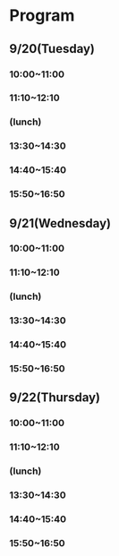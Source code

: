 # Program

## 9/20(Tuesday)
### 10:00~11:00
### 11:10~12:10
### (lunch)
### 13:30~14:30
### 14:40~15:40
### 15:50~16:50

## 9/21(Wednesday)
### 10:00~11:00
### 11:10~12:10
### (lunch)
### 13:30~14:30
### 14:40~15:40
### 15:50~16:50

## 9/22(Thursday)
### 10:00~11:00
### 11:10~12:10
### (lunch)
### 13:30~14:30
### 14:40~15:40
### 15:50~16:50
